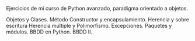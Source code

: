 Ejercicios de mi curso de Python avanzado, paradigma orientado a objetos.

Objetos y Clases.
Método Constructor y encapsulamiento.
Herencia y sobre escritura
Herencia múltiple y Polimorfismo.
Excepciones.
Paquetes y módulos.
BBDD en Python.
BBDD II.
